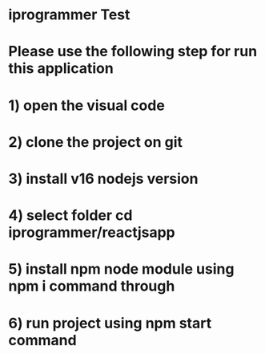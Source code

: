 # iprogrammer Test



# Please use the following step for run this application
# 1) open the visual code
# 2) clone the project on git
# 3) install v16 nodejs version
# 4) select folder cd iprogrammer/reactjsapp
# 5) install npm node module using npm i command through
# 6) run project using npm start command
